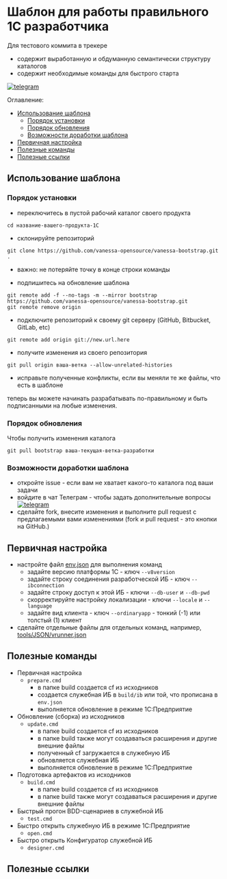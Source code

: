 <a id="markdown-шаблон-для-работы-правильного-1с-разработчика" name="шаблон-для-работы-правильного-1с-разработчика"></a>
# Шаблон для работы правильного 1С разработчика

Для тестового коммита в трекере

* содержит выработанную и обдуманную семантически структуру каталогов
* содержит необходимые команды для быстрого старта

[![telegram](https://img.shields.io/badge/telegram-chat-green.svg)](https://t.me/vanessa_opensource)

Оглавление:
<!-- TOC -->
<!-- - [Шаблон для работы правильного 1С разработчика](#шаблон-для-работы-правильного-1с-разработчика) -->
- [Использование шаблона](#использование-шаблона)
  - [Порядок установки](#порядок-установки)
  - [Порядок обновления](#порядок-обновления)
  - [Возможности доработки шаблона](#возможности-доработки-шаблона)
- [Первичная настройка](#первичная-настройка)
- [Полезные команды](#полезные-команды)
- [Полезные ссылки](#полезные-ссылки)<!-- /TOC -->

<a id="markdown-использование-шаблона" name="использование-шаблона"></a>
## Использование шаблона

<a id="markdown-порядок-установки" name="порядок-установки"></a>
### Порядок установки

* переключитесь в пустой рабочий каталог своего продукта

```Shell
cd название-вашего-продукта-1С
```

* склонируйте репозиторий

```Shell
git clone https://github.com/vanessa-opensource/vanessa-bootstrap.git .
```
  * важно: не потеряйте точку в конце строки команды

* подпишитесь на обновление шаблона

```Shell
git remote add -f --no-tags -m --mirror bootstrap https://github.com/vanessa-opensource/vanessa-bootstrap.git
git remote remove origin
```

* подключите репозиторий к своему git серверу (GitHub, Bitbucket, GitLab, etc)

```Shell
git remote add origin git://new.url.here
```

* получите изменения из своего репозитория

```
git pull origin ваша-ветка --allow-unrelated-histories
```

* исправьте полученные конфликты, если вы меняли те же файлы, что есть в шаблоне

теперь вы можете начинать разрабатывать по-правильному и быть подписанными на любые изменения.

<a id="markdown-порядок-обновления" name="порядок-обновления"></a>
### Порядок обновления

Чтобы получить изменения каталога

```Shell
git pull bootstrap ваша-текущая-ветка-разработки
```

<a id="markdown-возможности-доработки-шаблона" name="возможности-доработки-шаблона"></a>
### Возможности доработки шаблона

* откройте issue - если вам не хватает какого-то каталога под ваши задачи
* войдите в чат Телеграм - чтобы задать дополнительные вопросы [![telegram](https://img.shields.io/badge/telegram-chat-green.svg)](https://t.me/vanessa_opensource)
* сделайте fork, внесите изменения и выполните pull request с предлагаемыми вами изменениями (fork и pull request - это кнопки на GitHub.)

<!-- ### Руководство разработчика -->

<a id="markdown-первичная-настройка" name="первичная-настройка"></a>
## Первичная настройка

* настройте файл [env.json](./env.json) для выполнения команд
  * задайте версию платформы 1С - ключ `--v8version`
  * задайте строку соединения разработческой ИБ - ключ `--ibconnection`
  * задайте строку доступ к этой ИБ - ключи `--db-user` и `--db-pwd`
  * скорректируйте настройку локализации - ключи `--locale` и `--language`
  * задайте вид клиента - ключ `--ordinaryapp` - тонкий (-1) или толстый (1) клиент
* сделайте отдельные файлы для отдельных команд, например, [tools/JSON/vrunner.json](./tools/JSON/vrunner.json)

<a id="markdown-полезные-команды" name="полезные-команды"></a>
## Полезные команды

- Первичная настройка
  - `prepare.cmd`
    - в папке build создается cf из исходников
    - создается служебная ИБ в `build/ib` или той, что прописана в `env.json`
    - выполняется обновление в режиме 1С:Предприятие
- Обновление (сборка) из исходников
  - `update.cmd`
    - в папке build создается cf из исходников
    - в папке build также могут создаваться расширения и другие внешние файлы
    - полученный cf загружается в служебную ИБ
    - обновляется служебная ИБ
    - выполняется обновление в режиме 1С:Предприятие
- Подготовка артефактов из исходников
  - `build.cmd`
    - в папке build создается cf из исходников
    - в папке build также могут создаваться расширения и другие внешние файлы
- Быстрый прогон BDD-сценариев в служебной ИБ
  - `test.cmd`
- Быстро открыть служебную ИБ в режиме 1С:Предприятие
  - `open.cmd`
- Быстро открыть Конфигуратор служебной ИБ
  - `designer.cmd`

<a id="markdown-полезные-ссылки" name="полезные-ссылки"></a>
## Полезные ссылки
